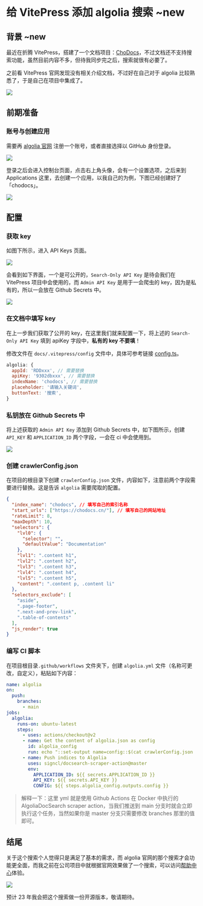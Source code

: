 # 给 VitePress 添加 algolia 搜索 ~new

## 背景 ~new

最近在折腾 VitePress，搭建了一个文档项目：[ChoDocs](https://chodocs.cn/)，不过文档还不支持搜索功能，虽然目前内容不多，但待我同步完之后，搜索就很有必要了。

之前看 VitePress 官网发现没有相关介绍文档，不过好在自己对于 algolia 比较熟悉了，于是自己在项目中集成了。

![](https://img-blog.csdnimg.cn/9d54f32394d34a639c408da4487ade8f.png)

## 前期准备

### 账号与创建应用

需要再 [algolia 官网](https://www.algolia.com/doc/) 注册一个账号，或者直接选择以 GitHub 身份登录。

![](https://img-blog.csdnimg.cn/02f437bc10b24bc8add0931246dd400a.png)

登录之后会进入控制台页面，点击右上角头像，会有一个设置选项，之后来到 Applications 这里，去创建一个应用，以我自己的为例，下图已经创建好了「chodocs」。

![](https://img-blog.csdnimg.cn/57e67874de2a432e921eeaec8d85bc5d.png)

## 配置

### 获取 key

如图下所示，进入 API Keys 页面。

![](https://img-blog.csdnimg.cn/d52d661812bd42afa80a0c468c2bc768.png)

会看到如下界面，一个是可公开的，`Search-Only API Key` 是待会我们在 VitePress 项目中会使用的，而 `Admin API Key` 是用于一会爬虫的 key，因为是私有的，所以一会放在 Github Secrets 中。

![](https://img-blog.csdnimg.cn/0ac511b6fe864070848b57505cf9d465.png)

### 在文档中填写 key

在上一步我们获取了公开的 key，在这里我们就来配置一下，将上述的 `Search-Only API Key` 填到 apiKey 字段中，**私有的 key 不要填**！

修改文件在 `docs/.vitepress/config` 文件中，具体可参考链接 [config.ts](https://github.com/Chocolate1999/chodocs/blob/main/docs/.vitepress/config.ts)。

```js
algolia: {
  appId: 'RDDxxx', // 需要替换
  apiKey: '9302dbxxx', // 需要替换
  indexName: 'chodocs', // 需要替换
  placeholder: '请输入关键词',
  buttonText: '搜索',
}
```

### 私钥放在 Github Secrets 中

将上述获取的 `Admin API Key` 添加到 Github Secrets 中，如下图所示，创建 `API_KEY` 和 `APPLICATION_ID` 两个字段，一会在 ci 中会使用到。

![](https://img-blog.csdnimg.cn/2176c7e486e3491986719149b8888e17.png)


### 创建 crawlerConfig.json

在项目的根目录下创建 `crawlerConfig.json` 文件，内容如下，注意前两个字段需要进行替换。这是告诉 `algolia` 需要爬取的配置。

```json
{
  "index_name": "chodocs", // 填写自己的索引名称
  "start_urls": ["https://chodocs.cn/"], // 填写自己的网站地址
  "rateLimit": 8,
  "maxDepth": 10,
  "selectors": {
    "lvl0": {
      "selector": "",
      "defaultValue": "Documentation"
    },
    "lvl1": ".content h1",
    "lvl2": ".content h2",
    "lvl3": ".content h3",
    "lvl4": ".content h4",
    "lvl5": ".content h5",
    "content": ".content p, .content li"
  },
  "selectors_exclude": [
    "aside",
    ".page-footer",
    ".next-and-prev-link",
    ".table-of-contents"
  ],
  "js_render": true
}
```

### 编写 CI 脚本

在项目根目录`.github/workflows` 文件夹下，创建 `algolia.yml` 文件（名称可更改，自定义），粘贴如下内容：

```yaml
name: algolia
on:
  push:
    branches:
      - main
jobs:
  algolia:
    runs-on: ubuntu-latest
    steps:
      - uses: actions/checkout@v2
      - name: Get the content of algolia.json as config
        id: algolia_config
        run: echo "::set-output name=config::$(cat crawlerConfig.json | jq -r tostring)"
      - name: Push indices to Algolia
        uses: signcl/docsearch-scraper-action@master
        env:
          APPLICATION_ID: ${{ secrets.APPLICATION_ID }}
          API_KEY: ${{ secrets.API_KEY }}
          CONFIG: ${{ steps.algolia_config.outputs.config }}
```

> 解释一下：这里 yml 就是使用 Github Actions 在 Docker 中执行的 AlgoliaDocSearch scraper action，当我们推送到 main 分支时就会立即执行这个任务，当然如果你是 master 分支只需要修改 branches 那里的值即可。


## 结尾

关于这个搜索个人觉得只是满足了基本的需求，而 algolia 官网的那个搜索才会功能更全面，而我之前在公司项目中就根据官网效果做了一个搜索，可以访问[帮助中心](https://coding.net/help)体验。

![](https://img-blog.csdnimg.cn/3079ad42e46740bab66022392128852a.png)

预计 23 年我会把这个搜索做一份开源版本，敬请期待。